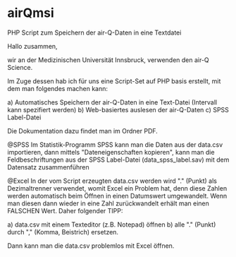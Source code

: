 # airQmsi
PHP Script zum Speichern der air-Q-Daten in eine Textdatei

Hallo zusammen,

wir an der Medizinischen Universität Innsbruck, verwenden den air-Q Science.

Im Zuge dessen hab ich für uns eine Script-Set auf PHP basis erstellt, mit dem man folgendes machen kann:

a) Automatisches Speichern der air-Q-Daten in eine Text-Datei (Intervall kann spezifiert werden)
b) Web-basiertes auslesen der air-Q-Daten
c) SPSS Label-Datei

Die Dokumentation dazu findet man im Ordner PDF.

@SPSS
Im Statistik-Programm SPSS kann man die Daten aus der data.csv importieren, dann mittels "Dateneigenschaften kopieren", kann man die Feldbeschriftungen aus der SPSS Label-Datei (data_spss_label.sav) mit dem Datensatz zusammenführen

@Excel
In der vom Script erzeugten data.csv werden wird "." (Punkt) als Dezimaltrenner verwendet, womit Excel ein Problem hat, denn diese Zahlen werden automatisch beim Öffnen in einen Datumswert umgewandelt. Wenn man diesen dann wieder in eine Zahl zurückwandelt erhält man einen FALSCHEN Wert. Daher folgender TIPP:

a) data.csv mit einem Texteditor (z.B. Notepad) öffnen
b) alle "." (Punkt) durch "," (Komma, Beistrich) ersetzen.

Dann kann man die data.csv problemlos mit Excel öffnen.

